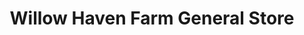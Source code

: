 ---
title: "Willow Haven Farm General Store"
url: /breinigsville/willow-haven-farm-general-store/
shop: convenience
---